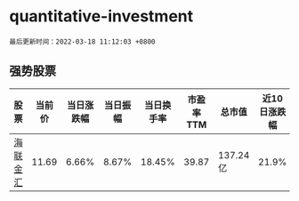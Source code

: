 # quantitative-investment

`最后更新时间：2022-03-18 11:12:03 +0800`

## 强势股票

|股票|当前价|当日涨跌幅|当日振幅|当日换手率|市盈率TTM|总市值|近10日涨跌幅|
|----|----|----|----|----|----|----|----|
|[海联金汇](https://xueqiu.com/S/SZ002537)|11.69|6.66%|8.67%|18.45%|39.87|137.24亿|21.9%|

